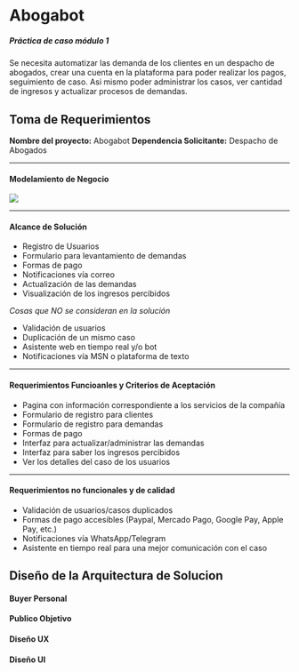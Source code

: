 # Abogabot

##### Práctica de caso módulo 1

Se necesita automatizar las demanda de los clientes en un despacho de abogados, crear una cuenta en la plataforma para poder realizar los pagos, seguimiento de caso. Asi mismo poder administrar los casos, ver cantidad de ingresos y actualizar procesos de demandas.

## Toma de Requerimientos

**Nombre del proyecto:** Abogabot
**Dependencia Solicitante:** Despacho de Abogados

------------
#### Modelamiento de Negocio
![](./Imagenes/Diagrama%20sin%20t%C3%ADtulo.jpg)

------------
#### Alcance de Solución
- Registro de Usuarios
- Formulario para levantamiento de demandas
- Formas de pago
- Notificaciones vía correo
- Actualización de las demandas
- Visualización de los ingresos percibidos

*Cosas que NO se consideran en la solución*
- Validación de usuarios
- Duplicación de un mismo caso
- Asistente web en tiempo real y/o bot
- Notificaciones vía MSN o plataforma de texto

------------
#### Requerimientos Funcioanles y Criterios de Aceptación

- Pagina con información correspondiente a los servicios de la compañía
- Formulario de registro para clientes
- Formulario de registro para demandas
- Formas de pago
- Interfaz para actualizar/administrar las demandas
- Interfaz para saber los ingresos percibidos
- Ver los detalles del caso de los usuarios

------------
#### Requerimientos no funcionales y de calidad

- Validación de usuarios/casos duplicados
- Formas de pago accesibles (Paypal, Mercado Pago, Google Pay, Apple Pay, etc.)
- Notificaciones vía WhatsApp/Telegram
- Asistente en tiempo real para una mejor comunicación con el caso

## Diseño de la Arquitectura de Solucion

#### Buyer Personal
#### Publico Objetivo
#### Diseño UX
#### Diseño UI